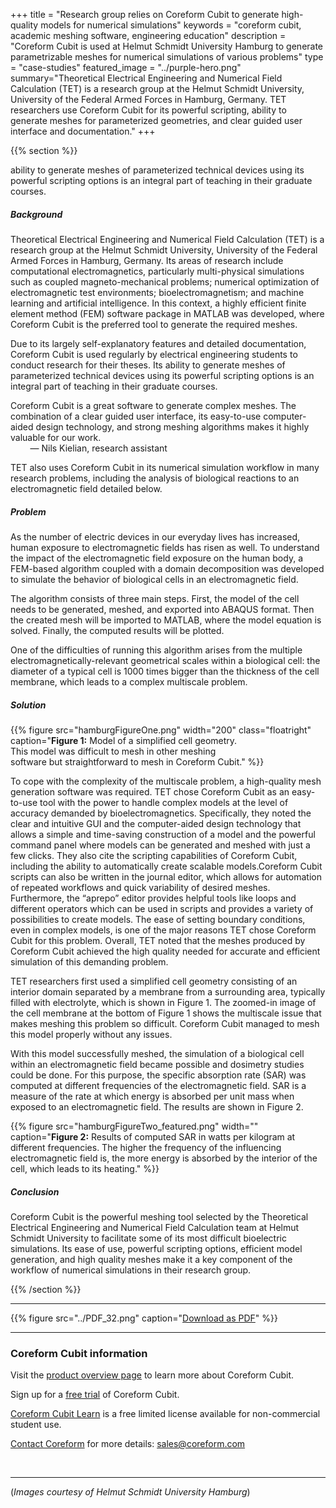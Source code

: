 +++
title = "Research group relies on Coreform Cubit to generate high-quality models for numerical simulations"
keywords = "coreform cubit, academic meshing software, engineering education"
description = "Coreform Cubit is used at Helmut Schmidt University Hamburg to generate parametrizable meshes for numerical simulations of various problems"
type = "case-studies"
featured_image = "../purple-hero.png"
summary="Theoretical Electrical Engineering and Numerical Field Calculation (TET) is a research group at the Helmut Schmidt University, University of the Federal Armed Forces in Hamburg, Germany. TET researchers use Coreform Cubit for its powerful scripting, ability to generate meshes for parameterized geometries, and clear guided user interface and documentation."
+++

{{% section %}}

 ability to generate meshes of parameterized technical devices using its powerful scripting options is an integral part of teaching in their graduate courses.
<!-- <blockquote class="pullquote" style="width: 350px; font: bold 1.333em/1.125em &quot;Open Sans&quot;, sans-serif; margin: 2.5em 2.5em 2.5em 2.5em !important; padding: 0.6em 5px !important; background: none !important; border: 3px double \#ddd; border-width: 3px 0; text-align: center; float: left; ">---<br>Once you use Coreform Cubit for scripting automated mesh generation, you will never go back.<br>&mdash; Dr. Klaus Roppert<br>---</blockquote> -->



##### Background  
Theoretical Electrical Engineering and Numerical Field Calculation (TET) is a research group at the Helmut Schmidt University, University of the Federal Armed Forces in Hamburg, Germany. Its areas of research include computational electromagnetics, particularly multi-physical simulations such as coupled magneto-mechanical problems; numerical optimization of electromagnetic test environments; bioelectromagnetism; and machine learning and artificial intelligence. In this context, a highly efficient finite element method (FEM) software package in MATLAB was developed, where Coreform Cubit is the preferred tool to generate the required meshes.

Due to its largely self-explanatory features and detailed documentation, Coreform Cubit is used regularly by electrical engineering students to conduct research for their theses. Its ability to generate meshes of parameterized technical devices using its powerful scripting options is an integral part of teaching in their graduate courses.

<aside class="pquote">
	<p>Coreform Cubit is a great software to generate complex meshes. The combination of a clear guided user interface, its easy-to-use computer-aided design technology, and strong meshing algorithms makes it highly valuable for our work.<br> &nbsp; &nbsp; &nbsp; &nbsp; &mdash;	Nils Kielian, research assistant</p>
</aside>

TET also uses Coreform Cubit in its numerical simulation workflow in many research problems, including the analysis of biological reactions to an electromagnetic field detailed below.

##### Problem
As the number of electric devices in our everyday lives has increased, human exposure to electromagnetic fields has risen as well. To understand the impact of the electromagnetic field exposure on the human body, a FEM-based algorithm coupled with a domain decomposition was developed to simulate the behavior of biological cells in an electromagnetic field.

The algorithm consists of three main steps. First, the model of the cell needs to be generated, meshed, and exported into ABAQUS format. Then the created mesh will be imported to MATLAB, where the model equation is solved. Finally, the computed results will be plotted.

One of the difficulties of running this algorithm arises from the multiple electromagnetically-relevant geometrical scales within a biological cell: the diameter of a typical cell is 1000 times bigger than the thickness of the cell membrane, which leads to a complex multiscale problem.


##### Solution

{{% figure src="hamburgFigureOne.png" width="200" class="floatright" caption="<strong>Figure 1:</strong> Model of a simplified cell geometry.<br> This model was difficult to mesh in other meshing<br> software but straightforward to mesh in Coreform Cubit." %}}

To cope with the complexity of the multiscale problem, a high-quality mesh generation software was required. TET chose Coreform Cubit as an easy-to-use tool with the power to handle complex models at the level of accuracy demanded by bioelectromagnetics. Specifically, they noted the clear and intuitive GUI and the computer-aided design technology that allows a simple and time-saving construction of a model and the powerful command panel where models can be generated and meshed with just a few clicks. They also cite the scripting capabilities of Coreform Cubit, including the ability to automatically create scalable models.Coreform Cubit scripts can also be written in the journal editor, which allows for automation of repeated workflows and quick variability of desired meshes. Furthermore, the “aprepo” editor provides helpful tools like loops and different operators which can be used in scripts and provides a variety of possibilities to create models. The ease of setting boundary conditions, even in complex models, is one of the major reasons TET chose Coreform Cubit for this problem. Overall, TET noted that the meshes produced by Coreform Cubit achieved the high quality needed for accurate and efficient simulation of this demanding problem.

TET researchers first used a simplified cell geometry consisting of an interior domain separated by a membrane from a surrounding area, typically filled with electrolyte, which is shown in Figure 1. The zoomed-in image of the cell membrane at the bottom of Figure 1 shows the multiscale issue that makes meshing this problem so difficult.  Coreform Cubit managed to mesh this model properly without any issues.

With this model successfully meshed, the simulation of a biological cell within an electromagnetic field became possible and dosimetry studies could be done. For this purpose, the specific absorption rate (SAR) was computed at different frequencies of the electromagnetic field. SAR is a measure of the rate at which energy is absorbed per unit mass when exposed to an electromagnetic field. The results are shown in Figure 2. 

{{% figure src="hamburgFigureTwo_featured.png" width="" caption="<strong>Figure 2:</strong> Results of computed SAR in watts per kilogram at different frequencies. The higher the frequency of the influencing electromagnetic field is, the more energy is absorbed by the interior of the cell, which leads to its heating." %}}
 
<!-- {{% figure src="" width="" class="floatleft" caption=""   %}} -->

##### Conclusion

Coreform Cubit is the powerful meshing tool selected by the Theoretical Electrical Engineering and Numerical Field Calculation team at Helmut Schmidt University to facilitate some of its most difficult bioelectric simulations. Its ease of use, powerful scripting options, efficient model generation, and high quality meshes make it a key component of the workflow of numerical simulations in their research group.


{{% /section %}}

--- 

{{% figure src="../PDF_32.png" caption="[Download as PDF](hamburg.pdf)" %}}

---  

### Coreform Cubit information

Visit the [product overview page](/products/coreform-cubit/) to learn more about Coreform Cubit. 

Sign up for a [free trial](/products/trial/) of Coreform Cubit. 

[Coreform Cubit Learn](../../free-meshing-software/) is a free limited license available for non-commercial student use.

[Contact Coreform](/company/contact) for more details: sales@coreform.com

<br>

---

(*Images courtesy of Helmut Schmidt University Hamburg*)

